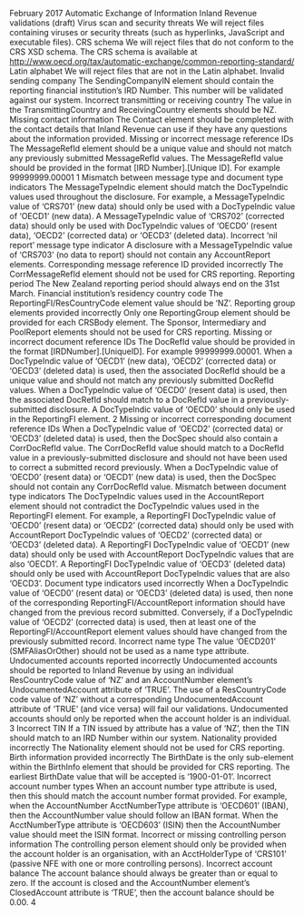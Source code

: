 February 2017 Automatic Exchange of Information Inland Revenue validations (draft) Virus scan and security threats We will reject files containing viruses or security threats (such as hyperlinks, JavaScript and executable files). CRS schema We will reject files that do not conform to the CRS XSD schema. The CRS schema is available at http://www.oecd.org/tax/automatic-exchange/common-reporting-standard/ Latin alphabet We will reject files that are not in the Latin alphabet. Invalid sending company The SendingCompanyIN element should contain the reporting financial institution’s IRD Number. This number will be validated against our system. Incorrect transmitting or receiving country The value in the TransmittingCountry and ReceivingCountry elements should be NZ. Missing contact information The Contact element should be completed with the contact details that Inland Revenue can use if they have any questions about the information provided. Missing or incorrect message reference IDs The MessageRefId element should be a unique value and should not match any previously submitted MessageRefId values. The MessageRefId value should be provided in the format \[IRD Number\].\[Unique ID\]. For example 99999999.00001 1 Mismatch between message type and document type indicators The MessageTypeIndic element should match the DocTypeIndic values used throughout the disclosure. For example, a MessageTypeIndic value of ‘CRS701’ (new data) should only be used with a DocTypeIndic value of ‘OECD1’ (new data). A MessageTypeIndic value of ‘CRS702’ (corrected data) should only be used with DocTypeIndic values of ‘OECD0’ (resent data), ‘OECD2’ (corrected data) or ‘OECD3’ (deleted data). Incorrect ‘nil report’ message type indicator A disclosure with a MessageTypeIndic value of ‘CRS703’ (no data to report) should not contain any AccountReport elements. Corresponding message reference ID provided incorrectly The CorrMessageRefId element should not be used for CRS reporting. Reporting period The New Zealand reporting period should always end on the 31st March. Financial institution’s residency country code The ReportingFI/ResCountryCode element value should be ‘NZ’. Reporting group elements provided incorrectly Only one ReportingGroup element should be provided for each CRSBody element. The Sponsor, Intermediary and PoolReport elements should not be used for CRS reporting. Missing or incorrect document reference IDs The DocRefId value should be provided in the format \[IRDNumber\].\[UniqueID\]. For example 99999999.00001. When a DocTypeIndic value of ‘OECD1’ (new data), ‘OECD2’ (corrected data) or ‘OECD3’ (deleted data) is used, then the associated DocRefId should be a unique value and should not match any previously submitted DocRefId values. When a DocTypeIndic value of ‘OECD0’ (resent data) is used, then the associated DocRefId should match to a DocRefId value in a previously-submitted disclosure. A DocTypeIndic value of ‘OECD0’ should only be used in the ReportingFI element. 2 Missing or incorrect corresponding document reference IDs When a DocTypeIndic value of ‘OECD2’ (corrected data) or ‘OECD3’ (deleted data) is used, then the DocSpec should also contain a CorrDocRefId value. The CorrDocRefId value should match to a DocRefId value in a previously-submitted disclosure and should not have been used to correct a submitted record previously. When a DocTypeIndic value of ‘OECD0’ (resent data) or ‘OECD1’ (new data) is used, then the DocSpec should not contain any CorrDocRefId value. Mismatch between document type indicators The DocTypeIndic values used in the AccountReport element should not contradict the DocTypeIndic values used in the ReportingFI element. For example, a ReportingFI DocTypeIndic value of ‘OECD0’ (resent data) or ‘OECD2’ (corrected data) should only be used with AccountReport DocTypeIndic values of ‘OECD2’ (corrected data) or ‘OECD3’ (deleted data). A ReportingFI DocTypeIndic value of ‘OECD1’ (new data) should only be used with AccountReport DocTypeIndic values that are also ‘OECD1’. A ReportingFI DocTypeIndic value of ‘OECD3’ (deleted data) should only be used with AccountReport DocTypeIndic values that are also ‘OECD3’. Document type indicators used incorrectly When a DocTypeIndic value of ‘OECD0’ (resent data) or ‘OECD3’ (deleted data) is used, then none of the corresponding ReportingFI/AccountReport information should have changed from the previous record submitted. Conversely, if a DocTypeIndic value of ‘OECD2’ (corrected data) is used, then at least one of the ReportingFI/AccountReport element values should have changed from the previously submitted record. Incorrect name type The value ‘OECD201’ (SMFAliasOrOther) should not be used as a name type attribute. Undocumented accounts reported incorrectly Undocumented accounts should be reported to Inland Revenue by using an individual ResCountryCode value of ‘NZ’ and an AccountNumber element’s UndocumentedAccount attribute of ‘TRUE’. The use of a ResCountryCode code value of ‘NZ’ without a corresponding UndocumentedAccount attribute of ‘TRUE’ (and vice versa) will fail our validations. Undocumented accounts should only be reported when the account holder is an individual. 3 Incorrect TIN If a TIN issued by attribute has a value of ‘NZ’, then the TIN should match to an IRD Number within our system. Nationality provided incorrectly The Nationality element should not be used for CRS reporting. Birth information provided incorrectly The BirthDate is the only sub-element within the BirthInfo element that should be provided for CRS reporting. The earliest BirthDate value that will be accepted is ‘1900-01-01’. Incorrect account number types When an account number type attribute is used, then this should match the account number format provided. For example, when the AccountNumber AcctNumberType attribute is ‘OECD601’ (IBAN), then the AccountNumber value should follow an IBAN format. When the AcctNumberType attribute is ‘OECD603’ (ISIN) then the AccountNumber value should meet the ISIN format. Incorrect or missing controlling person information The controlling person element should only be provided when the account holder is an organisation, with an AcctHolderType of ‘CRS101’ (passive NFE with one or more controlling persons). Incorrect account balance The account balance should always be greater than or equal to zero. If the account is closed and the AccountNumber element’s ClosedAccount attribute is ‘TRUE’, then the account balance should be 0.00. 4